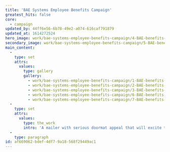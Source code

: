 ```yaml
---
title: 'BAE Systems Employee Benefits Campaign'
greatest_hits: false
core:
  - campaign
updated_by: 44ff6e56-6b78-49e2-a074-616caf791879
updated_at: 1614272524
hero_image: work/bae-systems-employee-benefits-campaign/4-BAE-benefits-material-v2.jpg
secondary_image: work/bae-systems-employee-benefits-campaign/5-BAE-benefits-material-v2.jpg
main_content:
  -
    type: set
    attrs:
      values:
        type: gallery
        gallery:
          - work/bae-systems-employee-benefits-campaign/1-BAE-benefits-material-v2.jpg
          - work/bae-systems-employee-benefits-campaign/2-BAE-benefits-material-v2.jpg
          - work/bae-systems-employee-benefits-campaign/3-BAE-benefits-material-v2.jpg
          - work/bae-systems-employee-benefits-campaign/6-BAE-benefits-material-v2-1.jpg
          - work/bae-systems-employee-benefits-campaign/7-BAE-benefits-material-v2.jpg
  -
    type: set
    attrs:
      values:
        type: the_work
        intro: 'A mailer with serious doormat appeal that will excite the audience (BAE Systems employees and their families) and deliver a message that will drive traffic to sign-up to an employee benefit scheme online. After careful consideration to the format, layout, messaging, imagery/graphics and appeasing the Royal Mail’s strict guidelines, 34,000 mailers have been designed, printed with personalisation and mailed around the world, and the whole process has been organised by the team at Think!Creative. A range of posters and e-cards have also been created to strengthen the message.'
  -
    type: paragraph
id: af669062-bdef-4df7-9a18-568f29449ac1
---
```

